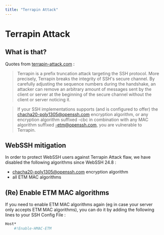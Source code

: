 ```yaml
---
title: "Terrapin Attack"
---
```


# Terrapin Attack
## What is that?
Quotes from [terrapin-attack.com](https://terrapin-attack.com) :
> Terrapin is a prefix truncation attack targeting the SSH protocol. More precisely, Terrapin breaks the integrity of SSH's secure channel. By carefully adjusting the sequence numbers during the handshake, an attacker can remove an arbitrary amount of messages sent by the client or server at the beginning of the secure channel without the client or server noticing it.

> If your SSH implementations supports (and is configured to offer) the chacha20-poly1305@openssh.com encryption algorithm, or any encryption algorithm suffixed -cbc in combination with any MAC algorithm suffixed -etm@openssh.com, you are vulnerable to Terrapin.

## WebSSH mitigation
In order to protect WebSSH users against Terrapin Attack flaw, we have disabled the following algorithms since WebSSH 24.8 :

* chacha20-poly1305@openssh.com encryption algorithm
* all ETM MAC algorithms

## (Re) Enable ETM MAC algorithms
If you need to enable ETM MAC algorithms again (eg in case your server only accepts ETM MAC algorithms), you can do it by adding the following lines to your SSH Config File :

```bash
Host*
    #!Enable-HMAC-ETM
```